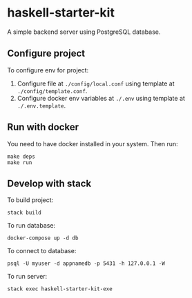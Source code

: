 # haskell-starter-kit

A simple backend server using PostgreSQL database.

## Configure project

To configure env for project:

1. Configure file at `./config/local.conf` using template at `./config/template.conf`.
2. Configure docker env variables at `./.env` using template at `./.env.template`.

## Run with docker

You need to have docker installed in your system. Then run:

```
make deps
make run
```

## Develop with stack

To build project:

`stack build`

To run database:

`docker-compose up -d db`

To connect to database:

`psql -U myuser -d appnamedb -p 5431 -h 127.0.0.1 -W`

To run server:

`stack exec haskell-starter-kit-exe`
